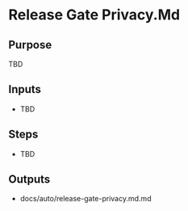 # Release Gate Privacy.Md

## Purpose

TBD

## Inputs

- TBD

## Steps

- TBD

## Outputs

- docs/auto/release-gate-privacy.md.md
